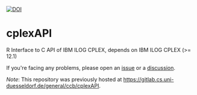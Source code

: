 [![DOI](https://zenodo.org/badge/460453405.svg)](https://zenodo.org/badge/latestdoi/460453405)

cplexAPI
========

R Interface to C API of IBM ILOG CPLEX, depends on IBM ILOG CPLEX (>= 12.1)

If you're facing any problems, please open an [issue](issues/new) or a [discussion](/discusions/new).

_Note_: This repository was previously hosted at https://gitlab.cs.uni-duesseldorf.de/general/ccb/cplexAPI.